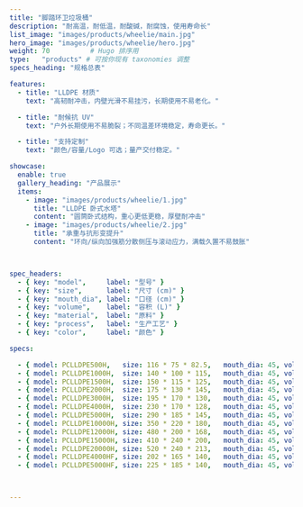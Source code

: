 ```yaml
---
title: "脚踏环卫垃圾桶"
description: "耐高温，耐低温，耐酸碱，耐腐蚀，使用寿命长"
list_image: "images/products/wheelie/main.jpg"
hero_image: "images/products/wheelie/hero.jpg"
weight: 70          # Hugo 排序用
type:   "products" # 可按你现有 taxonomies 调整
specs_heading: "规格总表"

features:
  - title: "LLDPE 材质"
    text: "高韧耐冲击，内壁光滑不易挂污，长期使用不易老化。"

  - title: "耐候抗 UV"
    text: "户外长期使用不易脆裂；不同温差环境稳定，寿命更长。"

  - title: "支持定制"
    text: "颜色/容量/Logo 可选；量产交付稳定。"

showcase:
  enable: true
  gallery_heading: "产品展示"
  items:
    - image: "images/products/wheelie/1.jpg"
      title: "LLDPE 卧式水塔"
      content: "圆筒卧式结构，重心更低更稳，厚壁耐冲击"
    - image: "images/products/wheelie/2.jpg"
      title: "承重与抗形变提升"
      content: "环向/纵向加强筋分散侧压与滚动应力，满载久置不易鼓胀"



spec_headers:
  - { key: "model",     label: "型号" }
  - { key: "size",      label: "尺寸 (cm)" }
  - { key: "mouth_dia", label: "口径 (cm)" }
  - { key: "volume",    label: "容积 (L)" }
  - { key: "material",  label: "原料" }
  - { key: "process",   label: "生产工艺" }
  - { key: "color",     label: "颜色" }

specs:

  - { model: PCLLDPE500H,   size: 116 * 75 * 82.5,   mouth_dia: 45, volume: 500,   material: LLDPE, process: 滚塑, color: 白 }
  - { model: PCLLDPE1000H,  size: 140 * 100 * 115,   mouth_dia: 45, volume: 1000,  material: LLDPE, process: 滚塑, color: 白 }
  - { model: PCLLDPE1500H,  size: 150 * 115 * 125,   mouth_dia: 45, volume: 1500,  material: LLDPE, process: 滚塑, color: 白 }
  - { model: PCLLDPE2000H,  size: 175 * 130 * 145,   mouth_dia: 45, volume: 2000,  material: LLDPE, process: 滚塑, color: 白 }
  - { model: PCLLDPE3000H,  size: 195 * 170 * 130,   mouth_dia: 45, volume: 3000,  material: LLDPE, process: 滚塑, color: 白 }
  - { model: PCLLDPE4000H,  size: 230 * 170 * 128,   mouth_dia: 45, volume: 4000,  material: LLDPE, process: 滚塑, color: 白 }
  - { model: PCLLDPE5000H,  size: 290 * 185 * 145,   mouth_dia: 45, volume: 5000,  material: LLDPE, process: 滚塑, color: 白 }
  - { model: PCLLDPE10000H, size: 350 * 220 * 180,   mouth_dia: 45, volume: 10000, material: LLDPE, process: 滚塑, color: 白 }
  - { model: PCLLDPE12000H, size: 480 * 200 * 168,   mouth_dia: 45, volume: 12000, material: LLDPE, process: 滚塑, color: 白 }
  - { model: PCLLDPE15000H, size: 410 * 240 * 200,   mouth_dia: 45, volume: 15000, material: LLDPE, process: 滚塑, color: 白 }
  - { model: PCLLDPE20000H, size: 520 * 240 * 213,   mouth_dia: 45, volume: 20000, material: LLDPE, process: 滚塑, color: 白 }
  - { model: PCLLDPE4000HF, size: 202 * 165 * 140,   mouth_dia: 45, volume: 4000,  material: LLDPE, process: 滚塑, color: 白 }
  - { model: PCLLDPE5000HF, size: 225 * 185 * 140,   mouth_dia: 45, volume: 5000,  material: LLDPE, process: 滚塑, color: 白 }



---
```

